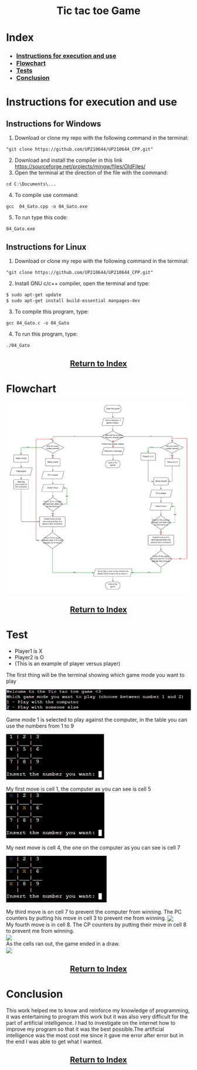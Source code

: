 <div align="center">

# Tic tac toe Game

</div align="center">

# Index

<h3>

- [Instructions for execution and use](#exercise-1-program-that-asks-the-user-their-annual-income-and-shows-on-the-screen-the-tax-rate-that-corresponds-to-him)  
- [Flowchart](#exercise-2-program-that-reads-the-users-score-and-indicates-their-performance-level-as-well-as-the-amount-of-money-the-user-receives)  
- [Tests](#exercise-3-program-for-a-company-that-has-arcades-for-all-ages-and-wants-to-automatically-calculate-the-price-it-must-charge-its-customers-to-enter)  
- [Conclusion](#exercise-4-program-that-asks-the-user-if-he-wants-a-vegetarian-pizza-or-not-and-based-on-his-answer-shows-him-a-menu-with-the-ingredients-available-for-him-to-choose)  

<h3>

# Instructions for execution and use
## Instructions for Windows 

1. Download or clone my repo with the following command in the terminal:
   
~~~
"git clone https://github.com/UP210644/UP210644_CPP.git"
~~~

2. Download and install the compiler in this link https://sourceforge.net/projects/mingw/files/OldFiles/ 
3. Open the terminal at the direction of the file with the command:

~~~
cd C:\Documents\...
~~~

4. To compile use command:

~~~
gcc  04_Gato.cpp -o 04_Gato.exe
~~~

5. To run type this code:

~~~
04_Gato.exe
~~~

## Instructions for Linux 

1. Download or clone my repo with the following command in the terminal:
   
~~~
"git clone https://github.com/UP210644/UP210644_CPP.git"
~~~

2. Install GNU c/c++ compiler, open the terminal and type:

~~~
$ sudo apt-get update
$ sudo apt-get install build-essential manpages-dev
~~~

3. To compile this program, type:

~~~
gcc 04_Gato.c -o 04_Gato
~~~

4. To run this program, type:
   
~~~
./04_Gato
~~~

<div align="center">
<h2>

[Return to Index](#index)
</h2>
</div>

# Flowchart

<img src="U3/../imagenes/Diagrama.png"/>

<div align="center">
<h2>

[Return to Index](#index)
</h2>
</div>

# Test

- Player1 is X
- Player2 is O
- (This is an example of player versus player)
</div align="center">

The first thing will be the terminal showing which game mode you want to play

<img src="U3/../imagenes/Gato 1.PNG"/>

Game mode 1 is selected to play against the computer, in the table you can use the numbers from 1 to 9

<img src="U3/../imagenes/Gato 2.PNG"/>

My first move is cell 1, the computer as you can see is cell 5
<img src="U3/../imagenes/Gato 3.PNG"/>  

My next move is cell 4, the one on the computer as you can see is cell 7

<img src="U3/../imagenes/Gato 4.PNG"/>  

My third move is on cell 7 to prevent the computer from winning. The PC counters by putting his move in cell 3 to prevent me from winning.
<img src="../imagenes/gato5.png" align="center">  
My fourth move is in cell 8. The CP counters by putting their move in cell 8 to prevent me from winning.  
<img src="../imagenes/gato6.png" align="center">  
As the cells ran out, the game ended in a draw.  
<img src="../imagenes/gato7.png" align="center">  

<div align="center">
<h2>

[Return to Index](#index)
</h2>
</div>

# Conclusion

This work helped me to know and reinforce my knowledge of programming, it was entertaining to program this work but it was also very difficult for the part of artificial intelligence. I had to investigate on the internet how to improve my program so that it was the best possible.The artificial intelligence was the most cost me since it gave me error after error but in the end I was able to get what I wanted.

<div align="center">
<h2>

[Return to Index](#index)
</h2>
</div>